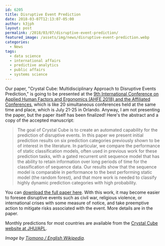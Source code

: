 ```yaml
---
id: 6205
title: Disruptive Event Prediction
date: 2018-03-07T12:13:07-05:00
author: k3jph
layout: post
permalink: /2018/03/07/disruptive-event-prediction/
featured_image: /assets/img/news/disruptive-event-prediction.webp
categories:
  - News
tags:
  - data science
  - international affairs
  - predictive analytics
  - public affairs
  - systems science
---
```

Our paper, "Crystal Cube: Multidisciplinary Approach to Disruptive
Events Prediction," is going to be presented at the [9th International
Conference on Applied Human Factors and Ergonomics (AHFE 2018) and
the Affiliated Conferences](http://ahfe.org), which is
like 20 simultaneous conferences held at the same time and place,
which is July 21-25 in Orlando.  Anyway, I am not presenting the
paper, but the paper itself has been finalized!  Here's the abstract
and a copy of the accepted manuscript:

> The goal of Crystal Cube is to create an automated capability for
the prediction of disruptive events. In this paper we present initial
prediction results on six prediction categories previously shown
to be of interest in the literature. In particular, we compare the
performance of static classification models, often used in previous
work for these prediction tasks, with a gated recurrent unit sequence
model that has the ability to retain information over long periods
of time for the classification of sequence data. Our results show
that the sequence model is comparable in performance to the best
performing static model (the random forest), and that more work is
needed to classify highly dynamic prediction categories with high
probability.

You can [download the full paper
here](/assets/docs/Parrish-Crystal-Cube.pdf).  With this work, it
may become easier to foresee disruptive events such as civil war,
religious violence, or international crises with some measure of
notice, and take preemptive action to mitigate risks associated
with the event.  More details are in the paper.

Monthly predictions for most countries are available from the 
[Crystal Cube website at JHU/APL](http://iaa-ccube-dmz.outer.jhuapl.edu/).

_Image by [Tiomono / English
Wikipedia](https://en.wikipedia.org/wiki/File:Smoke_break_el_serrano_1987.webp)._
